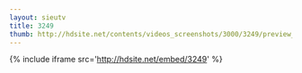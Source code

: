 ```yaml
---
layout: sieutv
title: 3249
thumb: http://hdsite.net/contents/videos_screenshots/3000/3249/preview_360p.mp4.jpg
---
```

{% include iframe src='http://hdsite.net/embed/3249' %}
 
